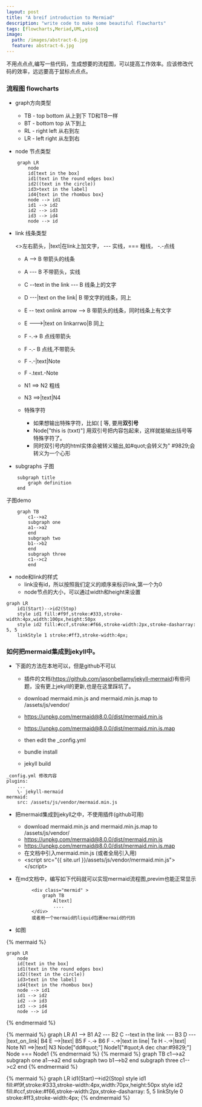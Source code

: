 ```yaml
---
layout: post
title: "A breif introduction to Mermiad"
description: "write code to make some beautiful flowcharts"
tags: [flowcharts,Meriad,UML,viso]
image:
  path: /images/abstract-6.jpg
  feature: abstract-6.jpg
---
```


不用点点点,编写一些代码，生成想要的流程图，可以提高工作效率。应该修改代码的效率，远远要高于鼠标点点点。

### 流程图 flowcharts

* graph方向类型

	* TB  - top bottom  从上到下 TD和TB一样
	* BT  - bottom top  从下到上
	* RL  - right left  从右到左
	* LR  - left right  从左到右

* node 节点类型

```
	graph LR
		node
		id[text in the box]
		id1(text in the round edges box)
		id2((text in the circle))
		id3>text in the label]
		id4{text in the rhombus box}
		node --> id1
		id1 --> id2
		id2 --> id3 
		id3 --> id4
		node --> id
```

* link 线条类型

	<>左右箭头，|text|在link上加文字， \-\-\- 实线，=== 粗线，  \-.\-点线
	* A \-\-> B	带箭头的线条
	* A \-\-\- B	不带箭头，实线
	* C \-\-text in the link \-\-\- B	线条上的文字
	* D \-\-\-\|text on the link\| B	带文字的线条，同上
	* E \-\- text onlink arrow \-\-> B	带箭头的线条，同时线条上有文字
	* E \-\-\->\|text on linkarrwo\|B	同上
	* F \-.\-> B	点线带箭头
	* F \-.\- B	点线,不带箭头
	* F \-.\-\|text\|Note
	* F \-.text.\-Note
	* N1 ==> N2	粗线
	* N3 ==>\|text\|N4

	* 特殊字符
		* 如果想输出特殊字符，比如( [ 等, 要用**双引号**
		* Node["this is (txxt)"]  用双引号把内容包起来，这样就能输出括号等特殊字符了。
		* 同时双引号内的html实体会被转义输出,如#quot;会转义为" #9829;会转义为一个心形

* subgraphs 子图

```
	subgraph title
		graph definition
	end
```
子图demo

```
	graph TB
		c1-->a2
		subgraph one
		a1-->a2
		end
		subgraph two
		b1-->b2
		end
		subgraph three
		c1-->c2
		end
```

* node和link的样式
	* link没有id，所以按照我们定义的顺序来标识link,第一个为0
	* node节点的大小，可以通过width和height来设置

```
graph LR
	id1(Start)-->id2(Stop)
	style id1 fill:#f9f,stroke:#333,stroke-width:4px,width:100px,height:50px
	style id2 fill:#ccf,stroke:#f66,stroke-width:2px,stroke-dasharray: 5, 5
	linkStyle 1 stroke:#ff3,stroke-width:4px;
```

###  如何把mermaid集成到jekyll中。

* 下面的方法在本地可以，但是github不可以

	* 插件的文档(https://github.com/jasonbellamy/jekyll-mermaid)有些问题，没有更上jekyll的更新,也是在这里踩坑了。

	* download mermaid.min.js and mermaid.min.js.map to /assets/js/vendor/
	* https://unpkg.com/mermaid@8.0.0/dist/mermaid.min.js
	* https://unpkg.com/mermaid@8.0.0/dist/mermaid.min.js.map
	* then edit the \_config.yml
	* bundle install
	* jekyll build
```
_config.yml 修改内容
plugins:
	...
	\- jekyll-mermaid
mermaid:
	src: /assets/js/vendor/mermaid.min.js
```

* 把mermaid集成到jekyll之中，不使用插件(github可用)

	* download mermaid.min.js and mermaid.min.js.map to /assets/js/vendor/
	* https://unpkg.com/mermaid@8.0.0/dist/mermaid.min.js
	* https://unpkg.com/mermaid@8.0.0/dist/mermaid.min.js.map
	* 在文档中引入mermaid.min.js (或者全局引入用)
	* &lt;script src="{{ site.url }}/assets/js/vendor/mermaid.min.js"&gt;&lt;/script&gt;

* 在md文档中，编写如下代码就可以实现mermaid流程图,previm也能正常显示

			<div class="mermid" >
				graph TB
					A[text]
					....
			</div>
			或者用一个mermaid的liquid包裹mermaid的代码
	
* 如图

{% mermaid %}

	graph LR
		node
		id[text in the box]
		id1(text in the round edges box)
		id2((text in the circle))
		id3>text in the label]
		id4{text in the rhombus box}
		node --> id1
		id1 --> id2
		id2 --> id3 
		id3 --> id4
		node --> id

{% endmermaid %}

{% mermaid %}
	graph LR
		A1 --> B1
		A2 --- B2
		C --text in the link --- B3
		D ---|text_on_link| B4
		E -->|text| B5
		F -.-> B6
		F -.->|text in line| Te
		H -.->|text| Note
		N1 ==>|text| N3
		Node["dd#quot\;"]
		Node1["#quot;A dec char:#9829;"]
		Node === Node1
{% endmermaid %}
{% mermaid %}
	graph TB
		c1-->a2
		subgraph one
		a1-->a2
		end
		subgraph two
		b1-->b2
		end
		subgraph three
		c1-->c2
		end
{% endmermaid %}

{% mermaid %}
	graph LR
	    id1(Start)-->id2(Stop)
	    style id1 fill:#f9f,stroke:#333,stroke-width:4px,width:70px,height:50px
		style id2 fill:#ccf,stroke:#f66,stroke-width:2px,stroke-dasharray: 5, 5
		linkStyle 0 stroke:#ff3,stroke-width:4px;
{% endmermaid %}


